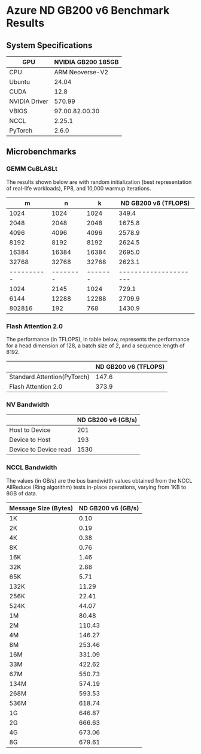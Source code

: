 # Azure ND GB200 v6 Benchmark Results

## System Specifications

| GPU           | NVIDIA GB200 185GB |
|---------------|-------------------|
| CPU           | ARM Neoverse-V2 |
| Ubuntu        |   24.04  |
| CUDA          |   12.8  |
| NVIDIA Driver | 570.99  |
| VBIOS         | 97.00.82.00.30 |
| NCCL          |    2.25.1 |
| PyTorch       |    2.6.0   |


## Microbenchmarks
### GEMM CuBLASLt 

The results shown below are with random initialization (best representation of real-life workloads), FP8, and 10,000 warmup iterations.

| m           | n         | k        | ND GB200 v6 (TFLOPS)    |
| ----------- | --------- | -------- | ---------------------- |
| 1024        | 1024      | 1024     | 349.4                  |
| 2048        | 2048      | 2048     | 1675.8                |
| 4096        | 4096      | 4096     | 2578.9                |
| 8192        | 8192      | 8192     | 2624.5                 |
| 16384       | 16384     | 16384    | 2695.0                 |
| 32768       | 32768     | 32768    | 2623.1                 |
| \---------- | \-------- | \------- | \--------------------- |
| 1024        | 2145      | 1024     | 729.1                  |
| 6144        | 12288     | 12288    | 2709.9                 |
| 802816      | 192       | 768      | 1430.9                  |

### Flash Attention 2.0

The performance (in TFLOPS), in table below, represents the performance for a head dimension of 128, a batch size of 2, and a sequence length of 8192.

|       | ND GB200 v6 (TFLOPS) |
| ----- | ----------------- |
| Standard Attention(PyTorch)  | 147.6   |
| Flash Attention 2.0   | 373.9  |

### NV Bandwidth

|                       | ND GB200 v6 (GB/s) |
| --------------------- | ----------------- |
| Host to Device        | 201                |
| Device to Host        | 193                |
| Device to Device read |  1530              |


### NCCL Bandwidth

The values (in GB/s) are the bus bandwidth values obtained from the NCCL AllReduce (Ring algorithm) tests in-place operations, varying from 1KB to 8GB of data.

| Message Size (Bytes) | ND GB200 v6 (GB/s) |
| -------------------- | ----------------- |
| 1K          | 0.10            |
| 2K          | 0.19            |
| 4K          | 0.38            |
| 8K          | 0.76            |
| 16K         | 1.46            |
| 32K         | 2.88            |
| 65K         | 5.71            |
| 132K        | 11.29           |
| 256K        | 22.41           |
| 524K        | 44.07           |
| 1M          | 80.48           |
| 2M          | 110.43          |
| 4M          | 146.27          |
| 8M          | 253.46          |
| 16M         | 331.09          |
| 33M         | 422.62          |
| 67M         | 550.73          |
| 134M        | 574.19          |
| 268M        | 593.53          |
| 536M        | 618.74          |
| 1G          | 646.87          |
| 2G          | 666.63          |
| 4G          | 673.06          |
| 8G          | 679.61          |

